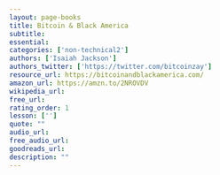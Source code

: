 ```yaml
---
layout: page-books
title: Bitcoin & Black America
subtitle: 
essential: 
categories: ['non-technical2']
authors: ['Isaiah Jackson']
authors_twitter: ['https://twitter.com/bitcoinzay']
resource_url: https://bitcoinandblackamerica.com/
amazon_url: https://amzn.to/2NROVDV
wikipedia_url: 
free_url: 
rating_order: 1
lesson: ['']
quote: ""
audio_url: 
free_audio_url: 
goodreads_url: 
description: ""
---
```

